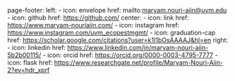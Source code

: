 page-footer:
      left:
        - icon: envelope
          href: mailto:maryam.nouri-aiin@uvm.edu
        - icon: github
          href: https://github.com/
      center:
        - icon: link
          href: https://www.maryam-nouriaiin.com/
        - icon: instagram
          href: https://www.instagram.com/uvm_ecopestmgmt/
        - icon: graduation-cap
          href: https://scholar.google.com/citations?user=k1I1bOsAAAAJ&hl=en
      right:
        - icon: linkedin
          href: https://www.linkedin.com/in/maryam-nouri-aiin-5b2b00115/
        - icon: orcid
          href: https://orcid.org/0000-0003-4795-7777
        - icon: flask
          href: https://www.researchgate.net/profile/Maryam-Nouri-Aiin-2?ev=hdr_xprf
